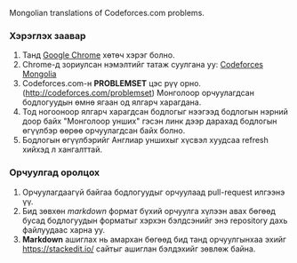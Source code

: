 Mongolian translations of Codeforces.com problems.


### Хэрэглэх заавар
1. Танд [Google Chrome][1] хөтөч хэрэг болно.
2. Chrome-д зориулсан нэмэлтийг татаж суулгана уу: [Codeforces Mongolia][2]
3. Codeforces.com-н **PROBLEMSET** цэс рүү орно.
   (http://codeforces.com/problemset) Монголоор орчуулагдсан бодлогуудын өмнө
   ягаан од ялгарч харагдана.
4. Тод ногооноор ялгарч харагдсан бодлогыг нээгээд бодлогын нэрний доор байх
   "Монголоор унших" гэсэн линк дээр дарахад бодлогын өгүүлбэр өөрөө
   орчуулагдсан байх болно.
5. Бодлогын өгүүлбэрийг Англиар уншихыг хүсвэл хуудсаа refresh хийхэд л
   хангалттай.


### Орчуулгад оролцох
1. Орчуулагдаагүй байгаа бодлогуудыг орчуулаад pull-request илгээнэ үү.
2. Бид зөвхөн *markdown* формат бүхий орчуулга хүлээн авах бөгөөд бусад
   бодлогуудын форматыг хэрхэн бэлдсэнийг энэ repository дахь файлуудаас харна
   уу.
3. **Markdown** ашиглах нь амархан бөгөөд бид танд орчуулгынхаа эхийг
   https://stackedit.io/ сайтыг ашиглан бэлдэхийг зөвлөж байна.

  [1]: https://www.google.com/intl/en/chrome/browser/
  [2]: https://chrome.google.com/webstore/detail/codeforces-mongolia/fghdlncknpkheekfjgdlnahjpomhbpbj
